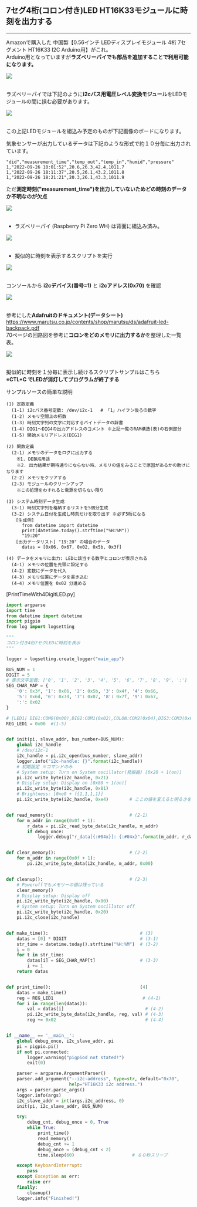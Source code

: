 ## 7セグ4桁(コロン付き)LED HT16K33モジュールに時刻を出力する
---

Amazonで購入した 中国製【0.56インチ LEDディスプレイモジュール 4桁 7セグメント HT16K33 I2C Arduino用】がこれ。  
Arduino用となっていますが**ラズベリーパイでも部品を追加することで利用可能になります。**

<div>
<img src="images/7seg4DigitVk16k33Module.jpg">
</div>
<br/>

ラズベリーパイでは下記のように**i2cバス用電圧レベル変換モジュール**をLEDモジュールの間に挟む必要があります。

<div>
<img src="images/7seg4DigitVk16k33ModuleForRaspi.jpg">
</div>
<br/>

この上記LEDモジュールを組込み予定のものが下記画像のボードになります。  

気象センサーが出力しているデータは下記のような形式で約１０分毎に出力されています。
```
"did","measurement_time","temp_out","temp_in","humid","pressure"
1,"2022-09-26 18:01:52",20.6,26.3,42.4,1011.7
1,"2022-09-26 18:11:37",20.5,26.1,43.2,1011.8
1,"2022-09-26 18:21:21",20.3,26.1,43.3,1011.9
```

ただ**測定時刻("measurement_time")を出力していないためどの時刻のデータか不明なのが欠点**

<div>
<img src="images/WeatherDataDisplayBoard.jpg">
</div>
<br/>

+ ラズベリーパイ (Raspberry Pi Zero WH) は背面に組込み済み。

<div>
<img src="images/WeatherDataDisplayBoard_backface.jpg">
</div>
<br/>

+ 擬似的に時刻を表示するスクリプトを実行
<div>
<img src="images/PrintTimeTo7seg4DigitVk16k33.jpg">
</div>
<br/>

コンソールから **i2cデバイス(番号=1)** と **i2cアドレス(0x70)** を確認

<div>
<img src="images/i2cDev_i2cdetect.jpg">
</div>
<br/>

参考にした**Adafruitのドキュメント(データシート)**
<https://www.marutsu.co.jp/contents/shop/marutsu/ds/adafruit-led-backpack.pdf>  
70ページの回路図を参考に**コロンをどのメモリに出力するか**を整理した一覧表。

<div>
<img src="images/Vt16k33_table.jpg">
</div>
<br/>

擬似的に時刻を１分毎に表示し続けるスクリプトサンプルはこちら  
※**CTL+C でLEDが消灯してプログラムが終了する**

サンプルソースの簡単な説明
```
(1) 定数定義
  (1-1) i2cバス番号定数: /dev/i2c-1   # 「1」ハイフン後ろの数字 
  (1-2) メモリ空間上の桁数
  (1-3) 時刻文字列の文字に対応するバイトデータの辞書
  (1-4) DIG1〜DIG4の出力アドレスのコメント ※上記一覧のRAM構造(表)の右側部分
  (1-5) 開始メモリアドレス(DIG1)

(2) 関数定義
  (2-1) メモリのデータをログに出力する
    ※1. DEBUG用途
    ※2. 出力結果が期待通りにならない時、メモリの値をみることで原因があるかの助けになります
  (2-2) メモリをクリアする
  (2-3) モジュールのクリーンアップ
    ※この処理をわすれると電源を切らない限り

(3) システム時刻データ生成
  (3-1) 時刻文字列を格納するリストを5個分生成
  (3-2) システム日付を生成し時刻だけを取り出す ※必ず5桁になる
  　[生成例]
      from datetime import datetime 
      print(datetime.today().strftime("%H:%M"))
      "19:20"
  　[出力データリスト] "19:20" の場合のデータ
      datas = [0x06, 0x67, 0x02, 0x5b, 0x3f]

(4) データをメモリに出力: LEDに該当する数字とコロンが表示される
  (4-1) メモリの位置を先頭に設定する
  (4-2) 変数にデータを代入
  (4-3) メモリ位置にデータを書き込む
  (4-4) メモリ位置を 0x02 分進める
```


[PrintTimeWith4DigitLED.py]

```python
import argparse
import time
from datetime import datetime
import pigpio
from log import logsetting

"""
コロン付き4桁7セグLEDに時刻を表示
"""

logger = logsetting.create_logger("main_app")

BUS_NUM = 1                                                              # (1-1)
DIGIT = 5                                                                # (1-2)
# 表示文字定義: ['0', '1', '2', '3', '4', '5', '6', '7', '8', '9', ':']
SEG_CHAR_MAP = {                                                         # (1-3)
    '0': 0x3f, '1': 0x06, '2': 0x5b, '3': 0x4f, '4': 0x66,
    '5': 0x6d, '6': 0x7d, '7': 0x07, '8': 0x7f, '9': 0x67,
    ':': 0x02
}

# [LED1] DIG1:COM0(0x00),DIG2:COM1(0x02),COLON:COM2(0x04),DIG3:COM3(0x06),DIG4:COM4(0x08) #(1-4)
REG_LED1 = 0x00  #(1-5)


def init(pi, slave_addr, bus_number=BUS_NUM):
    global i2c_handle
    # /dev/i2c-1
    i2c_handle = pi.i2c_open(bus_number, slave_addr)
    logger.info("i2c-handle: {}".format(i2c_handle))
    # 初期設定 ※コマンドのみ
    # System setup: Turn on System oscillator(発振器) [0x20 + 1(on)]
    pi.i2c_write_byte(i2c_handle, 0x21)
    # Display setup: Display on [0x80 + 1(on)]
    pi.i2c_write_byte(i2c_handle, 0x81)
    # Brightness: [0xe0 + f{1,1,1,1}]
    pi.i2c_write_byte(i2c_handle, 0xe4)        # ここの値を変えると明るさを変更できます


def read_memory():                             # (2-1)
    for m_addr in range(0x0f + 1):
        r_data = pi.i2c_read_byte_data(i2c_handle, m_addr)
        if debug_once:
            logger.debug("r_data[{:#04x}]: {:#04x}".format(m_addr, r_data))


def clear_memory():                            # (2-2)
    for m_addr in range(0x0f + 1):
        pi.i2c_write_byte_data(i2c_handle, m_addr, 0x00)


def cleanup():                                 # (2-3)
    # Poweroffでもメモリーの値は残っている
    clear_memory()
    # Display setup: Display off
    pi.i2c_write_byte(i2c_handle, 0x80)
    # System setup: Turn on System oscillator off
    pi.i2c_write_byte(i2c_handle, 0x20)
    pi.i2c_close(i2c_handle)


def make_time():                                   # (3)
    datas = [0] * DIGIT                            # (3-1)
    str_time = datetime.today().strftime("%H:%M")  # (3-2)
    i = 0
    for t in str_time:
        datas[i] = SEG_CHAR_MAP[t]                 # (3-3)
        i += 1
    return datas


def print_time():                                  (4)
    datas = make_time()
    reg = REG_LED1                                  # (4-1)
    for i in range(len(datas)):
        val = datas[i]                               # (4-2)
        pi.i2c_write_byte_data(i2c_handle, reg, val) # (4-3)
        reg += 0x02                                  # (4-4)


if __name__ == '__main__':
    global debug_once, i2c_slave_addr, pi
    pi = pigpio.pi()
    if not pi.connected:
        logger.warning("pigpiod not stated!")
        exit(0)

    parser = argparse.ArgumentParser()
    parser.add_argument("--i2c-address", type=str, default="0x70",
                        help="HT16K33 i2c address.")
    args = parser.parse_args()
    logger.info(args)
    i2c_slave_addr = int(args.i2c_address, 0)
    init(pi, i2c_slave_addr, BUS_NUM)

    try:
        debug_cnt, debug_once = 0, True
        while True:
            print_time()
            read_memory()
            debug_cnt += 1
            debug_once = (debug_cnt < 2)
            time.sleep(60)                      # ６０秒スリープ

    except KeyboardInterrupt:
        pass
    except Exception as err:
        raise err
    finally:
        cleanup()
    logger.info("Finished!")
```
